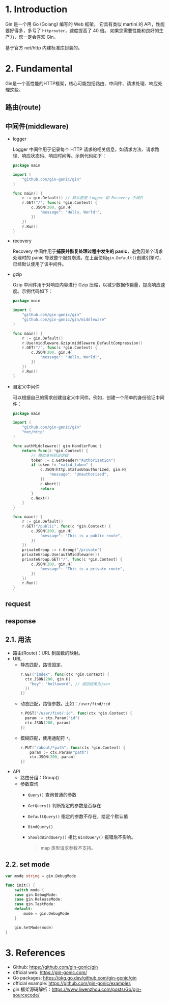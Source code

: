 <!--
 * @Author: JohnJeep
 * @Date: 2025-04-18 15:16:37
 * @LastEditors: JohnJeep
 * @LastEditTime: 2025-04-23 17:31:24
 * @Description: Gin framework usage
 * Copyright (c) 2025 by John Jeep, All Rights Reserved. 
-->

# 1. Introduction

Gin 是一个用 Go (Golang) 编写的 Web 框架。 它具有类似 martini 的 API，性能要好得多，多亏了 `httprouter`，速度提高了 40 倍。 如果您需要性能和良好的生产力，您一定会喜欢 Gin。

基于官方 net/http 内建标准库封装的。 

# 2. Fundamental

Gin是一个高性能的HTTP框架，核心可能包括路由、中间件、请求处理、响应处理这些。

## 路由(route)



## 中间件(middleware)

- logger

  Logger 中间件用于记录每个 HTTP 请求的相关信息，如请求方法、请求路径、响应状态码、响应时间等。示例代码如下：

  ```go
  package main
  
  import (
      "github.com/gin-gonic/gin"
  )
  
  func main() {
      r := gin.Default() // 默认使用 Logger 和 Recovery 中间件
      r.GET("/", func(c *gin.Context) {
          c.JSON(200, gin.H{
              "message": "Hello, World!",
          })
      })
      r.Run()
  }
  ```

- recovery

  Recovery 中间件用于**捕获并恢复处理过程中发生的 panic**，避免因某个请求处理时的 panic 导致整个服务崩溃。在上面使用`gin.Default()`创建引擎时，已经默认使用了该中间件。

- gzip

  Gzip 中间件用于对响应内容进行 Gzip 压缩，以减少数据传输量，提高响应速度。示例代码如下：

  ```go
  package main
  
  import (
      "github.com/gin-gonic/gin"
      "github.com/gin-gonic/gin/middleware"
  )
  
  func main() {
      r := gin.Default()
      r.Use(middleware.Gzip(middleware.DefaultCompression))
      r.GET("/", func(c *gin.Context) {
          c.JSON(200, gin.H{
              "message": "Hello, World!",
          })
      })
      r.Run()
  }
  ```

- 自定义中间件

  可以根据自己的需求创建自定义中间件。例如，创建一个简单的身份验证中间件：

  ```go
  package main
  
  import (
      "github.com/gin-gonic/gin"
      "net/http"
  )
  
  func authMiddleware() gin.HandlerFunc {
      return func(c *gin.Context) {
          // 模拟身份验证逻辑
          token := c.GetHeader("Authorization")
          if token != "valid_token" {
              c.JSON(http.StatusUnauthorized, gin.H{
                  "message": "Unauthorized",
              })
              c.Abort()
              return
          }
          c.Next()
      }
  }
  
  func main() {
      r := gin.Default()
      r.GET("/public", func(c *gin.Context) {
          c.JSON(200, gin.H{
              "message": "This is a public route",
          })
      })
      privateGroup := r.Group("/private")
      privateGroup.Use(authMiddleware())
      privateGroup.GET("/", func(c *gin.Context) {
          c.JSON(200, gin.H{
              "message": "This is a private route",
          })
      })
      r.Run()
  }
  ```

## request



## response



## 2.1. 用法

- 路由(Route)：URL 到函数的映射。
- URL
  - 静态匹配，路径固定。
    ```go
    r.GET("index", func(ctx *gin.Context) {
      ctx.JSON(200, gin.H{
        "key": "helloword", // 返回结果为json
      })
    })
    ```
  - 动态匹配，路径参数。比如：`/user/find/:id`
    ```go
    r.POST("/user/find/:id", func(ctx *gin.Context) {
      param := ctx.Param("id")
      ctx.JSON(200, param)
    })
    ```
  - 模糊匹配，使用通配符 `*`。
    ```go
    r.PUT("/about/*path", func(ctx *gin.Context) {
    	param := ctx.Param("path")
    	ctx.JSON(200, param)
    })
    ```
- API 
  - 路由分组：Group()
  - 参数查询
    - `Query()` 查询普通的参数
    - `GetQuery()` 判断指定的参数是否存在
    - `DefaultQuery()` 指定的参数不存在，给定个默认值
    - `BindQuery()` 
    - `ShouldBindQuery()`  相比 `BindQuery()`  报错后不影响。
      
      > map 类型请求参数不支持。

## 2.2. set mode

```go
var mode string = gin.DebugMode

func init() {
	switch mode {
	case gin.DebugMode:
	case gin.ReleaseMode:
	case gin.TestMode:
	default:
		mode = gin.DebugMode
	}

	gin.SetMode(mode)
}
```


# 3. References

- Github: https://github.com/gin-gonic/gin
- official web: https://gin-gonic.com/
- Go packages: https://pkg.go.dev/github.com/gin-gonic/gin
- official example: https://github.com/gin-gonic/examples
- gin 框架源码解析：https://www.liwenzhou.com/posts/Go/gin-sourcecode/


